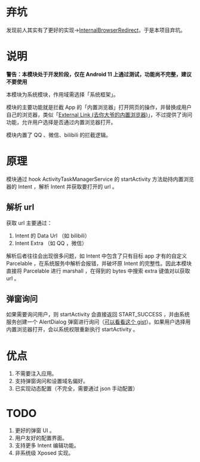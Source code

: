 # 弃坑

发现前人其实有了更好的实现→[InternalBrowserRedirect](https://github.com/yujincheng08/Zygisk-InternalBrowserRedirect)，于是本项目弃坑。

# 说明

**警告：本模块处于开发阶段，仅在 Android 11 上通过测试，功能尚不完整，建议不要使用**

本模块为系统模块，作用域需选择「系统框架」。

模块的主要功能就是拦截 App 的「内置浏览器」打开网页的操作，并替换成用户自己的浏览器，类似「[External Link (去你大爷的内置浏览器)](https://github.com/xloger/ExLink)」，不过提供了询问功能，允许用户选择是否通过内置浏览器打开。

模块内置了 QQ 、微信、bilibili 的拦截逻辑。

# 原理

模块通过 hook ActivityTaskManagerService 的 startActivity 方法劫持内置浏览器的 Intent ，解析 Intent 并获取要打开的 url 。

## 解析 url

获取 url 主要通过：

1. Intent 的 Data Url （如 bilibili）  
2. Intent Extra （如 QQ ，微信）  

解析后者往往会出现很多问题，如 Intent 中包含了只有目标 app 才有的自定义 Parcelable ，在系统服务中解析会报错，并破坏原 Intent 的完整性。因此本模块直接将 Parcelable 进行 marshall ，在得到的 bytes 中搜索 extra 键值对以获取 url 。

## 弹窗询问

如果需要询问用户，则 startActivity 会直接返回 START_SUCCESS ，并由系统服务创建一个 AlertDialog 弹窗进行询问（[可以看看这个 gist](https://gist.github.com/5ec1cff/cc1f26d02a000d7d72d193ce032f59c5)）。如果用户选择用内置浏览器打开，会以系统权限重新执行 startActivity 。

# 优点

1. 不需要注入应用。  
2. 支持弹窗询问和设置域名偏好。  
3. 已实现动态配置（不完全，需要通过 json 手动配置）

# TODO

1. 更好的弹窗 UI 。  
2. 用户友好的配置界面。  
3. 支持更多 Intent 编辑功能。  
4. 非系统级 Xposed 实现。
